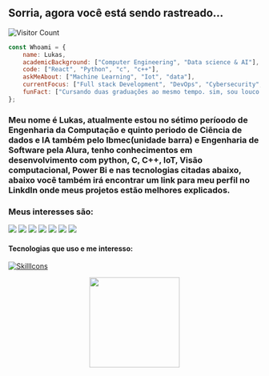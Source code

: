 ## Sorria, agora você está sendo rastreado...
![Visitor Count](https://profile-counter.glitch.me/{lukasdsouza}/count.svg)



```javascript
const Whoami = {
    name: Lukas,
    academicBackground: ["Computer Engineering", "Data science & AI"],
    code: ["React", "Python", "c", "c++"],
    askMeAbout: ["Machine Learning", "Iot", "data"],
    currentFocus: ["Full stack Development", "DevOps", "Cybersecurity", "Análise de dados", "Visão computacional", "IoT"],
    funFact: ["Cursando duas graduações ao mesmo tempo. sim, sou louco. porém o mundo é daqueles que ousam."],
};
```
### Meu nome é Lukas, atualmente estou no sétimo períoodo de Engenharia da Computação e quinto periodo de Ciência de dados e IA também pelo Ibmec(unidade barra) e Engenharia de Software pela Alura, tenho conhecimentos em desenvolvimento com python, C, C++, IoT, Visão computacional, Power Bi e nas tecnologias citadas abaixo, abaixo você também irá encontrar um link para meu perfil no LinkdIn onde meus projetos estão melhores explicados.

### Meus interesses são: 
<img src="https://img.shields.io/badge/Robotics-brown"> <img src="https://img.shields.io/badge/Machine Learning-green"> <img src="https://img.shields.io/badge/Deep Learning-red"> <img src="https://img.shields.io/badge/Computer Vision-magenta"> <img src="https://img.shields.io/badge/Natural Language Processing-yellow"> <img src="https://img.shields.io/badge/Data Analysis-blue"> <img src="https://img.shields.io/badge/Back End Development-green">

#### Tecnologias que uso e me interesso:
[![SkillIcons](https://skillicons.dev/icons?i=js,figma,react,nodejs,webpack,docker,py,opencv,cpp,c,mysql,supabase,arduino)](https://skillicons.dev)<br/>

<div align="center">
  <a href="https://github.com/lukasdsouza">
  <img height="180em" src="https://github-readme-stats.vercel.app/api/top-langs/?username=lukasdsouza&layout=compact&langs_count=7&theme=dracula"/>   
</div>

